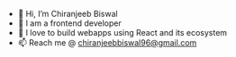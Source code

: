 - 👋 Hi, I’m Chiranjeeb Biswal
- 💼 I am a frontend developer
- 👀 I love to build webapps using React and its ecosystem
- 📫 Reach me @ chiranjeebbiswal96@gmail.com

<!---
chiranjeebbiswal96/chiranjeebbiswal96 is a ✨ special ✨ repository because its `README.md` (this file) appears on your GitHub profile.
You can click the Preview link to take a look at your changes.
--->
